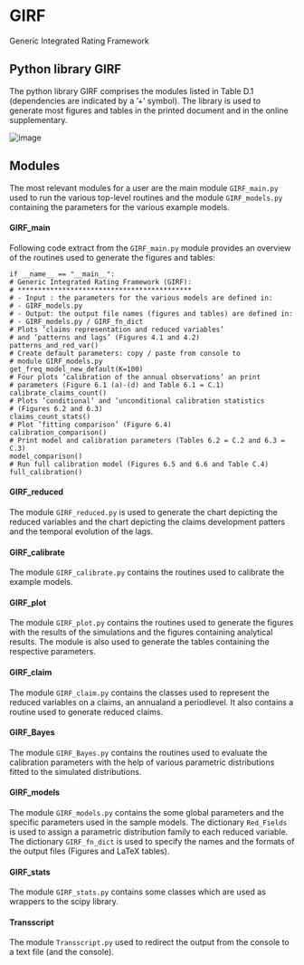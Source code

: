 # GIRF
Generic Integrated Rating Framework

## Python library GIRF
The python library GIRF comprises the modules listed in Table D.1 (dependencies are indicated by a ’+’ symbol). The library is used to generate most figures and tables in the printed document and in the online supplementary.

![image](https://github.com/Steivan/GIRF/assets/87634614/d6b37781-4ca4-4715-84a8-451840c29cec)

## Modules
The most relevant modules for a user are the main module ``GIRF_main.py`` used to run the various top-level routines and the module ``GIRF_models.py`` containing the parameters for the various example models.

#### GIRF_main
Following code extract from the ``GIRF_main.py`` module provides an overview of the routines used to generate the figures and tables:

    if __name__ == "__main__":
    # Generic Integrated Rating Framework (GIRF):
    # *******************************************
    # - Input : the parameters for the various models are defined in:
    # - GIRF_models.py
    # - Output: the output file names (figures and tables) are defined in:
    # - GIRF_models.py / GIRF_fn_dict
    # Plots ’claims representation and reduced variables’
    # and ’patterns and lags’ (Figures 4.1 and 4.2)
    patterns_and_red_var()
    # Create default parameters: copy / paste from console to
    # module GIRF_models.py
    get_freq_model_new_default(K=100)
    # Four plots ’calibration of the annual observations’ an print
    # parameters (Figure 6.1 (a)-(d) and Table 6.1 = C.1)
    calibrate_claims_count()
    # Plots ’conditional’ and ’unconditional calibration statistics
    # (Figures 6.2 and 6.3)
    claims_count_stats()
    # Plot ’fitting comparison’ (Figure 6.4)
    calibration_comparison()
    # Print model and calibration parameters (Tables 6.2 = C.2 and 6.3 = C.3)
    model_comparison()
    # Run full calibration model (Figures 6.5 and 6.6 and Table C.4)
    full_calibration()

#### GIRF_reduced
The module ``GIRF_reduced.py`` is used to generate the chart depicting the reduced variables and the chart depicting the claims development patters and the temporal evolution of the lags.

#### GIRF_calibrate
The module ``GIRF_calibrate.py`` contains the routines used to calibrate the example models.

#### GIRF_plot
The module ``GIRF_plot.py``  contains the routines used to generate the figures with the results of the simulations and the figures containing analytical results. The module is also used to generate the tables containing the respective parameters.

#### GIRF_claim
The module ``GIRF_claim.py`` contains the classes used to represent the reduced variables on a claims, an annualand a periodlevel. It also contains a routine used to generate reduced claims.

#### GIRF_Bayes
The module ``GIRF_Bayes.py`` contains the routines used to evaluate the calibration parameters with the help of various parametric distributions fitted to the simulated distributions.

#### GIRF_models
The module ``GIRF_models.py`` contains the some global parameters and the specific parameters used in the sample models. The dictionary ``Red_Fields`` is used to assign a parametric distribution family to each reduced variable. The dictionary ``GIRF_fn_dict`` is used to specify the names and the formats of the output files (Figures and LaTeX tables).

#### GIRF_stats
The module ``GIRF_stats.py`` contains some classes which are used as wrappers to the scipy library.

#### Transscript
The module ``Transscript.py`` used to redirect the output from the console to a text file (and the console).
